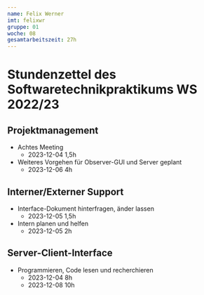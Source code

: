 ```yaml
---
name: Felix Werner
imt: felixwr
gruppe: 01
woche: 08
gesamtarbeitszeit: 27h
---
```



# Stundenzettel des Softwaretechnikpraktikums WS 2022/23

## Projektmanagement
- Achtes Meeting
    - 2023-12-04 1,5h
- Weiteres Vorgehen für Observer-GUI und Server geplant
    - 2023-12-06 4h
## Interner/Externer Support
- Interface-Dokument hinterfragen, änder lassen
    - 2023-12-05 1,5h
- Intern planen und helfen
    - 2023-12-05 2h
## Server-Client-Interface
- Programmieren, Code lesen und recherchieren
    - 2023-12-04 8h
    - 2023-12-08 10h
